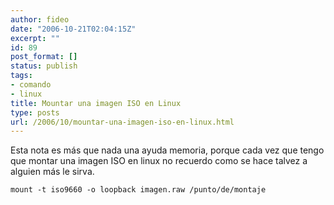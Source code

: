 ```yaml
---
author: fideo
date: "2006-10-21T02:04:15Z"
excerpt: ""
id: 89
post_format: []
status: publish
tags:
- comando
- linux
title: Mountar una imagen ISO en Linux
type: posts
url: /2006/10/mountar-una-imagen-iso-en-linux.html
---
```

Esta nota es más que nada una ayuda memoria, porque cada vez que tengo que montar una imagen ISO en linux no recuerdo como se hace talvez a alguien más le sirva.

```
mount -t iso9660 -o loopback imagen.raw /punto/de/montaje
```
 
